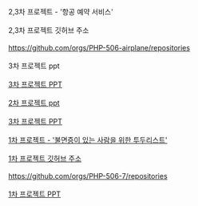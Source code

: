 2,3차 프로젝트 - '항공 예약 서비스'
<br>
<br>
2,3차 프로젝트 깃허브 주소
<br>
<br>
https://github.com/orgs/PHP-506-airplane/repositories
<br>
<br>
3차 프로젝트 ppt
<br>
<br>
<a href="https://www.canva.com/design/DAFpsj82YXU/Hc7XI8i9ZYnJeciYjWgoEw/edit">3차 프로젝트 PPT
<br>
<br>
2차 프로젝트 ppt 
<br>
<br>
<a href="https://www.canva.com/design/DAFpsj82YXU/Hc7XI8i9ZYnJeciYjWgoEw/edit">3차 프로젝트 PPT
<br>
<br>
1차 프로젝트 - '불면증이 있는 사람을 위한 투두리스트'
<br>
<br>
1차 프로젝트 깃허브 주소
<br>
<br>
https://github.com/orgs/PHP-506-7/repositories
<br>
<br>
<a href="https://www.canva.com/design/DAFg_fCbWbE/TA3RBBc2JA645TJkia1Emw/edit">1차 프로젝트 PPT
